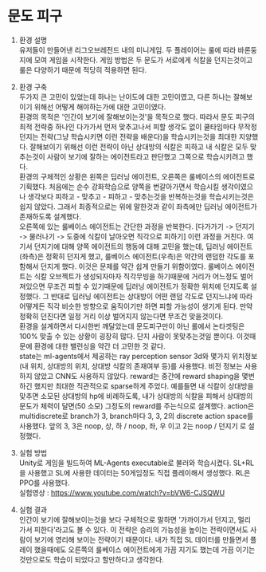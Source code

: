 # 문도 피구

1. 환경 설명  
유저들이 만들어낸 리그오브레전드 내의 미니게임. 두 플레이어는 룰에 따라 바론둥지에 모여 게임을 시작한다. 게임 방법은 두 문도가 서로에게 식칼을 던지는것이고 룰은 다양하기 때문에 적당히 적용하면 된다.

2. 환경 구축  
두가지 큰 고민이 있었는데 하나는 난이도에 대한 고민이였고, 다른 하나는 잘해보이기 위해선 어떻게 해야하는가에 대한 고민이였다.  
환경의 목적은 '인간이 보기에 잘해보이는것'을 목적으로 했다. 따라서 문도 피구의 최적 전략중 하나인 다가가서 먼저 맞추고나서 피할 생각도 없이 쿨타임마다 무작정 던지는 전략(그냥 학습시키면 이런 전략을 배운다)을 학습시키는것을 최대한 지양했다. 잘해보이기 위해선 이런 전략이 아닌 상대방의 식칼은 피하고 내 식칼은 모두 맞추는것이 사람이 보기에 잘하는 에이전트라고 판단했고 그쪽으로 학습시키려고 했다.  
환경의 구체적인 상황은 왼쪽은 딥러닝 에이전트, 오른쪽은 룰베이스의 에이전트로 기획했다. 처음에는 순수 강화학습으로 양쪽을 번갈아가면서 학습시킬 생각이였으나 생각보다 피하고 - 맞추고 - 피하고 - 맞추는것을 반복하는것을 학습시키는것은 쉽지 않았다. 그래서 최종적으로는 위에 말한것과 같이 좌측에만 딥러닝 에이전트가 존재하도록 설계했다.  
오른쪽에 있는 룰베이스 에이전트는 간단한 과정을 반복한다. [다가가기 -> 던지기 -> 물러나기 -> 도중에 식칼이 날아오면 직각으로 피하기] 이런 과정을 거친다. 여기서 던지기에 대해 양쪽 에이전트의 행동에 대해 고민을 했는데, 딥러닝 에이전트(좌측)은 정확히 던지게 했고, 룰베이스 에이전트(우측)은 약간의 랜덤한 각도를 포함해서 던지게 했다. 이것은 문제를 약간 쉽게 만들기 위함이였다. 룰베이스 에이전트는 식칼 오브젝트가 생성되자마자 직각무빙을 하기때문에 거리가 어느정도 벌어져있으면 무조건 피할 수 있기때문에 딥러닝 에이전트가 정확한 위치에 던지도록 설정했다. 그 반대로 딥러닝 에이전트는 상대방이 어떤 랜덤 각도로 던지느냐에 따라 어떻게든 직각 비슷한 방향으로 움직이기만 하면 피할 가능성이 생기게 된다. 만약 정확히 던진다면 일정 거리 이상 벌어지지 않는다면 무조건 맞을것이다.  
환경을 설계하면서 다시한번 깨달았는데 문도피구만이 아닌 롤에서 논타겟팅은 100% 맞출 수 있는 상황이 굉장히 많다. 단지 사람이 못맞추는것일 뿐이다. 이것때문에 환경에 대한 밸런싱을 약간 더 고민한 것 같다.  
state는 ml-agents에서 제공하는 ray perception sensor 3d와 몇가지 위치정보(내 위치, 상대방의 위치, 상대방 식칼의 존재여부 등)를 사용했다. 비전 정보는 사용하지 않았고 CNN도 사용하지 않았다.
reward는 중간에 reward shaping을 몇번 하긴 했지만 최대한 직관적으로 sparse하게 주었다. 예를들면 내 식칼이 상대방을 맞추면 소모된 상대방의 hp에 비례하도록, 내가 상대방의 식칼을 피해서 상대방의 문도가 체력이 달면(50 소모) 그정도의 reward를 주는식으로 설계했다. 
action은 multidiscrete로 branch가 3, branch마다 3, 3, 2의 discrete action space를 사용했다. 앞의 3, 3은 noop, 상, 하 / noop, 좌, 우 이고 2는 noop / 던지기 로 설정했다.

3. 실험 방법  
Unity로 게임을 빌드하여 ML-Agents executable로 불러와 학습시켰다. SL+RL을 사용했고 SL에 사용한 데이터는 50게임정도 직접 플레이해서 생성했다. RL은 PPO를 사용했다.  
실험영상 : https://www.youtube.com/watch?v=bVW6-CJSQWU

4. 실험 결과  
인간이 보기에 잘해보이는것을 보다 구체적으로 말하면 '가까이가서 던지고, 멀리 가서 피한다'라고도 볼 수 있다. 이 전략은 승리의 가능성을 높이는 전략이면서도 사람이 보기에 영리해 보이는 전략이기 때문이다. 내가 직접 SL 데이터를 만들면서 플레이 했을때에도 오른쪽의 룰베이스 에이전트에게 가끔 지기도 했는데 가끔 이기는것만으로도 학습이 되었다고 할만하다고 생각한다.
